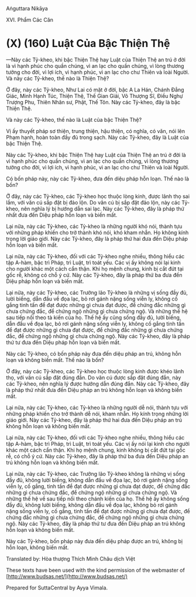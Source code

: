  

Aṅguttara Nikāya

XVI. Phẩm Các Căn

# (X) (160) Luật Của Bậc Thiện Thệ

—Này các Tỷ-kheo, khi bậc Thiện Thệ hay Luật của Thiện Thệ an trú ở đời là vì hạnh phúc cho quần chúng, vì an lạc cho quần chúng, vì lòng thương tưởng cho đời, vì lợi ích, vì hạnh phúc, vì an lạc cho chư Thiên và loài Người. Và này các Tỷ-kheo, thế nào là Thiện Thệ?

Ở đây, này các Tỷ-kheo, Như Lai có mặt ở đời, bậc A La Hán, Chánh Ðẳng Giác, Minh Hạnh Túc, Thiện Thệ, Thế Gian Giải, Vô Thượng Sĩ, Ðiều Nghự Trượng Phu, Thiên Nhân sư, Phật, Thế Tôn. Này các Tỷ-kheo, đây là bậc Thiện Thệ.

Và này các Tỷ-kheo, thế nào là Luật của bậc Thiện Thệ?

Vị ấy thuyết pháp sơ thiện, trung thiện, hậu thiện, có nghĩa, có văn, nói lên Phạm hạnh, hoàn toàn đầy đủ trong sạch. Này các Tỷ-kheo, đây là Luật của bậc Thiện Thệ.

Này các Tỷ-kheo, khi bậc Thiện Thệ hay Luật của Thiện Thệ an trú ở đời là vì hạnh phúc cho quần chúng, vì an lạc cho quần chúng, vì lòng thương tưởng cho đời, vì lợi ích, vì hạnh phúc, vì an lạc cho chư Thiên và loài Người.

Có bốn pháp này, này các Tỷ-kheo, đưa đến diệu pháp hỗn loạn. Thế nào là bốn?

Ở đây, này các Tỷ-kheo, các Tỷ-kheo học thuộc lòng kinh, được lãnh thọ sai lầm, với văn cú sắp đặt bị đảo lộn. Do văn cú bị sắp đặt đảo lộn, này các Tỷ-kheo, nên nghĩa lý bị hướng dẫn sai lạc. Này các Tỷ-kheo, đây là pháp thứ nhất đưa đến Diệu pháp hỗn loạn và biến mất.

Lại nữa, này các Tỷ-kheo, các Tỷ-kheo là những người khó nói, thành tựu với những pháp khiến cho trở thành khó nói, khó kham nhẫn. Họ không kính trọng lời giáo giới. Này các Tỷ-kheo, đây là pháp thứ hai đưa đến Diệu pháp hỗn loạn và biến mất.

Lại nữa, này các Tỷ-kheo, đối với các Tỷ-kheo nghe nhiều, thông hiểu các tập A-hàm, bậc trì Pháp, trì Luật, trì toát yếu. Các vị ấy không nói lại kinh cho người khác một cách cẩn thận. Khi họ mệnh chung, kinh bị cắt đứt tại gốc rễ, không có chỗ ý cứ. Này các Tỷ-kheo, đây là pháp thứ ba đưa đến Diệu pháp hỗn loạn và biến mất.

Lại nữa, này các Tỷ-kheo, các Trưởng lão Tỷ-kheo là những vị sống đầy đủ, lười biếng, dẫn đầu về đọa lạc, bỏ rơi gánh nặng sống viễn ly, không cố gắng tinh tấn để đạt được những gì chưa đạt được, để chứng đắc những gì chưa chứng đắc, để chứng ngộ những gì chưa chứng ngộ. Và những thế hệ sau tiếp nối theo tà kiến của họ. Thế hệ ấy cũng sống đầy đủ, lười biếng, dẫn đầu về đọa lạc, bỏ rơi gánh nặng sống viễn ly, không cố gắng tinh tấn để đạt được những gì chưa đạt được, để chứng đắc những gì chưa chứng đắc, để chứng ngộ những gì chưa chứng ngộ. Này các Tỷ-kheo, đây là pháp thứ tư đưa đến Diệu pháp hỗn loạn và biến mất.

Này các Tỷ-kheo, có bốn pháp này đưa đến diệu pháp an trú, không hỗn loạn và không biến mất. Thế nào là bốn?

Ở đây, này các Tỷ-kheo, các Tỷ-kheo học thuộc lòng kinh được khéo lãnh thọ, với văn cú sắp đặt đúng đắn. Do văn cú được sắp đặt đúng đắn, này các Tỷ-kheo, nên nghĩa lý được hướng dẫn đúng đắn. Này các Tỷ-kheo, đây là pháp thứ nhất đưa đến Diệu pháp an trú không hỗn loạn và không biến mất.

Lại nữa, này các Tỷ-kheo, các Tỷ-kheo là những người dễ nói, thành tựu với những pháp khiến cho trở thành dễ nói, kham nhẫn. Họ kính trọng những lời giáo giới. Này các Tỷ-kheo, đây là pháp thứ hai đưa đến Diệu pháp an trú không hỗn loạn và không biến mất.

Lại nữa, này các Tỷ-kheo, đối với các Tỷ-kheo nghe nhiều, thông hiểu các tập A-hàm, bậc trì Pháp, trì Luật, trì toát yếu. Các vị ấy nói lại kinh cho người khác một cách cẩn thận. Khi họ mệnh chung, kinh không bị cắt đứt tại gốc rễ, có chỗ ý cứ. Này các Tỷ-kheo, đây là pháp thứ ba đưa đến Diệu pháp an trú không hỗn loạn và không biến mất.

Lại nữa, này các Tỷ-kheo, các Trưởng lão Tỷ-kheo không là những vị sống đầy đủ, không lười biếng, không dẫn đầu về đọa lạc, bỏ rơi gánh nặng sống viễn ly, cố gắng, tinh tấn để đạt được những gì chưa đạt được, để chứng đắc những gì chưa chứng đắc, để chứng ngộ những gì chưa chứng ngộ. Và những thế hệ về sau tiếp nối theo chánh kiến của họ. Thế hệ ấy không sống đầy đủ, không lười biếng, không dẫn đầu về đọa lạc, không bỏ rơi gánh nặng sống viễn ly, cố gắng, tinh tấn để đạt được những gì chưa đạt được, để chứng đắc những gì chưa chứng đắc, để chứng ngộ những gì chưa chứng ngộ. Này các Tỷ-kheo, đây là pháp thứ tư đưa đến Diệu pháp an trú không hỗn loạn và không biến mất.

Này các Tỷ-kheo, bốn pháp này đưa đến diệu pháp được an trú, không bị hỗn loạn, không biến mất.

Translated by: Hòa thượng Thích Minh Châu dịch Việt

These texts have been used with the kind permission of the webmaster of [http://www.budsas.net/](http://www.budsas.net/)

Prepared for SuttaCentral by Ayya Vimala.